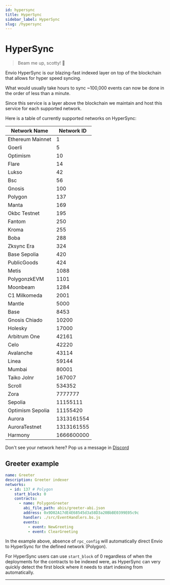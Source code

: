 ```yaml
---
id: hypersync
title: HyperSync
sidebar_label: HyperSync
slug: /hypersync
---
```


# HyperSync

> Beam me up, scotty! 🖖

Envio HyperSync is our blazing-fast indexed layer on top of the blockchain that allows for hyper speed syncing.

What would usually take hours to sync ~100,000 events can now be done in the order of less than a minute.

Since this service is a layer above the blockchain we maintain and host this service for each supported network.

Here is a table of currently supported networks on HyperSync:

| Network Name     | Network ID |
| ---------------- | ---------- |
| Ethereum Mainnet | 1          |
| Goerli           | 5          |
| Optimism         | 10         |
| Flare            | 14         |
| Lukso            | 42         |
| Bsc              | 56         |
| Gnosis           | 100        |
| Polygon          | 137        |
| Manta            | 169        |
| Okbc Testnet     | 195        |
| Fantom           | 250        |
| Kroma            | 255        |
| Boba             | 288        |
| Zksync Era       | 324        |
| Base Sepolia     | 420        |
| PublicGoods      | 424        |
| Metis            | 1088       |
| PolygonzkEVM     | 1101       |
| Moonbeam         | 1284       |
| C1 Milkomeda     | 2001       |
| Mantle           | 5000       |
| Base             | 8453       |
| Gnosis Chiado    | 10200      |
| Holesky          | 17000      |
| Arbitrum One     | 42161      |
| Celo             | 42220      |
| Avalanche        | 43114      |
| Linea            | 59144      |
| Mumbai           | 80001      |
| Taiko Jolnr      | 167007     |
| Scroll           | 534352     |
| Zora             | 7777777    |
| Sepolia          | 11155111   |
| Optimism Sepolia | 11155420   |
| Aurora           | 1313161554 |
| AuroraTestnet    | 1313161555 |
| Harmony          | 1666600000 |

Don't see your network here? Pop us a message in [Discord](https://discord.gg/Q9qt8gZ2fX)

## Greeter example

```yaml
name: Greeter
description: Greeter indexer
networks:
  - id: 137 # Polygon
    start_block: 0
    contracts:
      - name: PolygonGreeter
        abi_file_path: abis/greeter-abi.json
        address: 0x9D02A17dE4E68545d3a58D3a20BbBE0399E05c9c
        handler: ./src/EventHandlers.bs.js
        events:
          - event: NewGreeting
          - event: ClearGreeting
```

In the example above, absence of `rpc_config` will automatically direct Envio to HyperSync for the defined network (Polygon).

For HyperSync users can use `start_block` of 0 regardless of when the deployments for the contracts to be indexed were, as HyperSync can very quickly detect the first block where it needs to start indexing from automatically.

---

